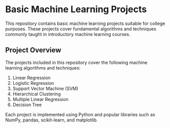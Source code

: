 # Basic Machine Learning Projects

This repository contains basic machine learning projects suitable for college purposes. These projects cover fundamental algorithms and techniques commonly taught in introductory machine learning courses.

## Project Overview

The projects included in this repository cover the following machine learning algorithms and techniques:

1. Linear Regression
2. Logistic Regression
3. Support Vector Machine (SVM)
4. Hierarchical Clustering
5. Multiple Linear Regression
6. Decision Tree

Each project is implemented using Python and popular libraries such as NumPy, pandas, scikit-learn, and matplotlib.


